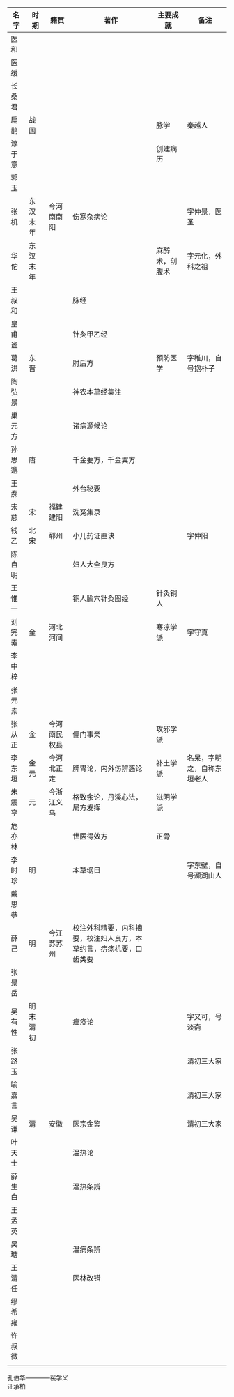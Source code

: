 | 名字   | 时期     | 籍贯         | 著作                                                         | 主要成就       | 备注                       |
| ------ | -------- | ------------ | ------------------------------------------------------------ | -------------- | -------------------------- |
| 医和   |          |              |                                                              |                |                            |
| 医缓   |          |              |                                                              |                |                            |
| 长桑君 |          |              |                                                              |                |                            |
| 扁鹊   | 战国     |              |                                                              | 脉学           | 秦越人                     |
| 淳于意 |          |              |                                                              | 创建病历       |                            |
| 郭玉   |          |              |                                                              |                |                            |
| 张机   | 东汉末年 | 今河南南阳   | 伤寒杂病论                                                   |                | 字仲景，医圣               |
| 华佗   | 东汉末年 |              |                                                              | 麻醉术，剖腹术 | 字元化，外科之祖           |
| 王叔和 |          |              | 脉经                                                         |                |                            |
| 皇甫谧 |          |              | 针灸甲乙经                                                   |                |                            |
| 葛洪   | 东晋     |              | 肘后方                                                       | 预防医学       | 字稚川，自号抱朴子         |
| 陶弘景 |          |              | 神农本草经集注                                               |                |                            |
| 巢元方 |          |              | 诸病源候论                                                   |                |                            |
| 孙思邈 | 唐       |              | 千金要方，千金翼方                                           |                |                            |
| 王焘   |          |              | 外台秘要                                                     |                |                            |
| 宋慈   | 宋       | 福建建阳     | 洗冤集录                                                     |                |                            |
| 钱乙   | 北宋     | 郓州         | 小儿药证直诀                                                 |                | 字仲阳                     |
| 陈自明 |          |              | 妇人大全良方                                                 |                |                            |
| 王惟一 |          |              | 铜人腧穴针灸图经                                             | 针灸铜人       |                            |
| 刘完素 | 金       | 河北河间     |                                                              | 寒凉学派       | 字守真                     |
| 李中梓 |          |              |                                                              |                |                            |
| 张元素 |          |              |                                                              |                |                            |
| 张从正 | 金       | 今河南民权县 | 儒门事亲                                                     | 攻邪学派       |                            |
| 李东垣 | 金元     | 今河北正定   | 脾胃论，内外伤辨惑论                                         | 补土学派       | 名杲，字明之，自称东垣老人 |
| 朱震亨 | 元       | 今浙江义乌   | 格致余论，丹溪心法，局方发挥                                 | 滋阴学派       |                            |
| 危亦林 |          |              | 世医得效方                                                   | 正骨           |                            |
| 李时珍 | 明       |              | 本草纲目                                                     |                | 字东壁，自号濒湖山人       |
| 戴思恭 |          |              |                                                              |                |                            |
| 薛己   | 明       | 今江苏苏州   | 校注外科精要，内科摘要，校注妇人良方，本草约言，疠疡机要，口齿类要 |                |                            |
| 张景岳 |          |              |                                                              |                |                            |
| 吴有性 | 明末清初 |              | 瘟疫论                                                       |                | 字又可，号淡斋             |
| 张路玉 |          |              |                                                              |                | 清初三大家                 |
| 喻嘉言 |          |              |                                                              |                | 清初三大家                 |
| 吴谦   | 清       | 安徽         | 医宗金鉴                                                     |                | 清初三大家                 |
| 叶天士 |          |              | 温热论                                                       |                |                            |
| 薛生白 |          |              | 湿热条辨                                                     |                |                            |
| 王孟英 |          |              |                                                              |                |                            |
| 吴瑭   |          |              | 温病条辨                                                     |                |                            |
| 王清任 |          |              | 医林改错                                                     |                |                            |
| 缪希雍 |          |              |                                                              |                |                            |
| 许叔微 |          |              |                                                              |                |                            |
|        |          |              |                                                              |                |                            |

孔伯华————裴学义  
汪承柏
